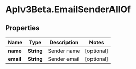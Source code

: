 # ApIv3Beta.EmailSenderAllOf

## Properties

Name | Type | Description | Notes
------------ | ------------- | ------------- | -------------
**name** | **String** | Sender name | [optional] 
**email** | **String** | Sender email | [optional] 


